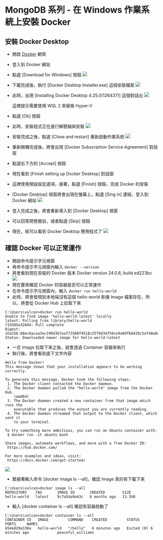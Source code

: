 # MongoDB 系列 - 在 Windows 作業系統上安裝 Docker


## 安裝 Docker Desktop

* 開啟 [Docker](https://www.docker.com) 網頁 
* 登入到 Docker 網站
* 點選 [Download for Windows] 按鈕
  ![](../Images/X2023-9881.png)
* 下載完成後，執行 [Docker Desktop Installer.exe] 這個安裝檔案
  ![](../Images/X2023-9880.png)
* 此時，出現 [Installing Docker Desktop 4.25.0(126437)] 這個對話出
  ![](../Images/X2023-9879.png)

  這裡提示需要使用 WSL 2 來替換 Hyper-V
* 點選 [Ok] 按鈕
* 此時，安裝程式正在進行解壓縮與安裝
  ![](../Images/X2023-9878.png)
* 安裝完成之後，點選 [Close and restart] 重新啟動作業系統
  ![](../Images/X2023-9877.png)
* 重新開機完成後，將會出現 [Docker Subscription Service Agreement] 對話窗
* 點選右下方的 [Accept] 按鈕
* 現在看到 [Finish setting up Docker Desktop] 對話窗
* 這裡使用預設設定選項，接著，點選 [Finish] 按鈕，完成 Docker 的安裝
* [Docker Desktop] 視窗將會出現在螢幕上，點選 [Sing in] 連結，登入到 Docker 網站
  ![](../Images/X2023-9876.png)
* 登入完成之後，將會重新導入到 [Docker Desktop] 視窗
* 可以回答問卷題目，或者點選 [Skip] 按鈕
* 現在，經可以看到 Docker Desktop 應用程式了
  ![](../Images/X2023-9875.png)

## 確認 Docker 可以正常運作
* 開啟命令提示字元視窗
* 再命令提示字元視窗內輸入 `docker --version`
* 將會看到現在安裝的 Docker 版本 Docker version 24.0.6, build ed223bc
  ![](../Images/X2023-9874.png)
* 現在要來確認 Docker 的容器是否可以正常運作
* 在命令提示字元視窗內，輸入 `docker run hello-world`
* 此時，將會發現到本地端沒有這個 hello-world 影像 Image 檔案存在，所以，將會從 Docker Hub 上拉取下來

```
C:\Users\vulcan>docker run hello-world
Unable to find image 'hello-world:latest' locally
latest: Pulling from library/hello-world
719385e32844: Pull complete
Digest: sha256:88ec0acaa3ec199d3b7eaf73588f4518c25f9d34f58ce9a0df68429c5af48e8d
Status: Downloaded newer image for hello-world:latest
```
* 一旦 Image 拉取下來之後，就會透過 Container 容器來執行
* 執行後，將會看到底下文字內容

```
Hello from Docker!
This message shows that your installation appears to be working correctly.

To generate this message, Docker took the following steps:
 1. The Docker client contacted the Docker daemon.
 2. The Docker daemon pulled the "hello-world" image from the Docker Hub.
    (amd64)
 3. The Docker daemon created a new container from that image which runs the
    executable that produces the output you are currently reading.
 4. The Docker daemon streamed that output to the Docker client, which sent it
    to your terminal.

To try something more ambitious, you can run an Ubuntu container with:
 $ docker run -it ubuntu bash

Share images, automate workflows, and more with a free Docker ID:
 https://hub.docker.com/

For more examples and ideas, visit:
 https://docs.docker.com/get-started/
```

![](../Images/X2023-9873.png)

* 緊接著輸入命令 [docker image ls --all]，確認 Image 真的有下載下來

```
C:\Users\vulcan>docker image ls --all
REPOSITORY    TAG       IMAGE ID       CREATED        SIZE
hello-world   latest    9c7a54a9a43c   6 months ago   13.3kB
```
* 輸入 [docker container ls --all] 確認有容器啟動了

```
C:\Users\vulcan>docker container ls --all
CONTAINER ID   IMAGE         COMMAND    CREATED         STATUS                     PORTS     NAMES
654e829a338a   hello-world   "/hello"   6 minutes ago   Exited (0) 6 minutes ago             peaceful_williams
```

